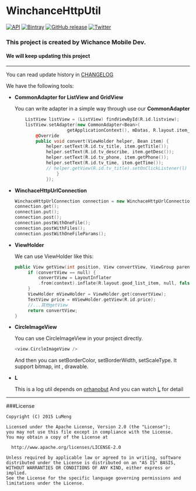 # WinchanceHttpUtil
[![API](https://img.shields.io/badge/API-8%2B-green.svg?style=flat)](https://android-arsenal.com/api?level=8)
[![Bintray](https://img.shields.io/bintray/v/lubeast/maven/winchance-http-util.svg)](https://bintray.com/lubeast/maven/winchance-http-util/_latestVersion)
[![GitHub release](https://img.shields.io/github/release/lubeast/WinchanceHttpUtil.svg)](https://github.com/lubeast/WinchanceHttpUtil/releases)
[![Twitter](https://img.shields.io/badge/Twitter-@LuMengHZ-blue.svg?style=flat)](http://twitter.com/LuMengHZ)

### This project is created by Wichance Mobile Dev.
#### We will keep updating this project

-------

You can read update history in [CHANGELOG](./CHANGELOG.md)

We have the following tools:

- **CommonAdapter for ListView and GridView**

    You can write adapter in a simple way through use our **CommonAdapter**
    
    ```cpp
        ListView listView = (ListView) findViewById(R.id.listview);
        listView.setAdapter(new CommonAdapter<Bean>(  
                        getApplicationContext(), mDatas, R.layout.item_list)  {  
            @Override  
            public void convert(ViewHolder helper, Bean item) {  
                helper.setText(R.id.tv_title, item.getTitle());  
                helper.setText(R.id.tv_describe, item.getDesc());  
                helper.setText(R.id.tv_phone, item.getPhone());  
                helper.setText(R.id.tv_time, item.getTime());  
                // helper.getView(R.id.tv_title).setOnClickListener(l)  
                    }  
                });
    ```

- **WinchaceHttpUrlConnection**

    ```cpp
    WinchaceHttpUrlConnection connection = new WinchaceHttpUrlConnection();
    connection.get();
    connection.put();
    connection.post();
    connection.postWithOneFile();
    connection.postWithFiles();
    connection.postWithOneFileParams();
    ```
- **ViewHolder**

    We can use ViewHolder like this:
    
    ```cpp
    public View getView(int position, View convertView, ViewGroup parent) {
         if (convertView == null) {
             convertView = LayoutInflater
             .from(context).inflate(R.layout.good_list_item, null, false);
         }
         ViewHolder mViewHolder = ViewHolder.get(convertView);
         TextView price = mViewHolder.getView(R.id.price);
         //...其他getView
         return convertView;
    }
    ```
- **CircleImageView**

    You can use CircleImageView in your project directly.
    
    ```cpp
    <view.CircleImageView />
    ```
    And then you can setBorderColor, setBorderWidth, setScaleType. It support bitmap, int , drawable.

- **L**

    This is a log util depends on [orhanobut](https://github.com/orhanobut/logger)
    And you can watch [L](./L.md) for detail

------------

###License

```
Copyright (C) 2015 LuMeng

Licensed under the Apache License, Version 2.0 (the "License");
you may not use this file except in compliance with the License.
You may obtain a copy of the License at

  http://www.apache.org/licenses/LICENSE-2.0

Unless required by applicable law or agreed to in writing, software
distributed under the License is distributed on an "AS IS" BASIS,
WITHOUT WARRANTIES OR CONDITIONS OF ANY KIND, either express or implied.
See the License for the specific language governing permissions and
limitations under the License.
```
